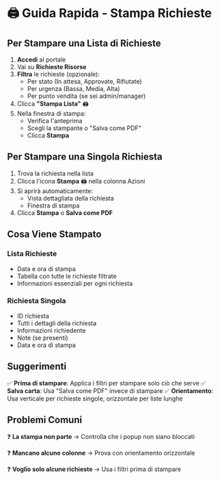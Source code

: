 # 🖨️ Guida Rapida - Stampa Richieste

## Per Stampare una Lista di Richieste

1. **Accedi** al portale
2. Vai su **Richieste Risorse**
3. **Filtra** le richieste (opzionale):
   - Per stato (In attesa, Approvate, Rifiutate)
   - Per urgenza (Bassa, Media, Alta)
   - Per punto vendita (se sei admin/manager)
4. Clicca **"Stampa Lista"** 🖨️
5. Nella finestra di stampa:
   - Verifica l'anteprima
   - Scegli la stampante o "Salva come PDF"
   - Clicca **Stampa**

## Per Stampare una Singola Richiesta

1. Trova la richiesta nella lista
2. Clicca l'icona **Stampa** 🖨️ nella colonna Azioni
3. Si aprirà automaticamente:
   - Vista dettagliata della richiesta
   - Finestra di stampa
4. Clicca **Stampa** o **Salva come PDF**

## Cosa Viene Stampato

### Lista Richieste
- Data e ora di stampa
- Tabella con tutte le richieste filtrate
- Informazioni essenziali per ogni richiesta

### Richiesta Singola
- ID richiesta
- Tutti i dettagli della richiesta
- Informazioni richiedente
- Note (se presenti)
- Data e ora di stampa

## Suggerimenti

✅ **Prima di stampare**: Applica i filtri per stampare solo ciò che serve
✅ **Salva carta**: Usa "Salva come PDF" invece di stampare
✅ **Orientamento**: Usa verticale per richieste singole, orizzontale per liste lunghe

## Problemi Comuni

❓ **La stampa non parte**
→ Controlla che i popup non siano bloccati

❓ **Mancano alcune colonne**
→ Prova con orientamento orizzontale

❓ **Voglio solo alcune richieste**
→ Usa i filtri prima di stampare
